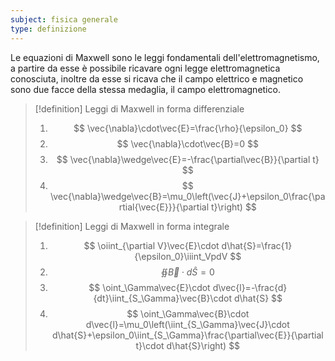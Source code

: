 ```yaml
---
subject: fisica generale
type: definizione
---
```

Le equazioni di Maxwell sono le leggi fondamentali dell'elettromagnetismo, a partire da esse è possibile ricavare ogni legge elettromagnetica conosciuta, inoltre da esse si ricava che il campo elettrico e magnetico sono due facce della stessa medaglia, il campo elettromagnetico.
> [!definition] Leggi di Maxwell in forma differenziale
> 1. $$
> \vec{\nabla}\cdot\vec{E}=\frac{\rho}{\epsilon_0}
> $$
> 2. $$
> \vec{\nabla}\cdot\vec{B}=0
> $$
> 3. $$
> \vec{\nabla}\wedge\vec{E}=-\frac{\partial\vec{B}}{\partial t}
> $$
> 4. $$
> \vec{\nabla}\wedge\vec{B}=\mu_0\left(\vec{J}+\epsilon_0\frac{\partial{\vec{E}}}{\partial t}\right)
> $$

> [!definition] Leggi di Maxwell in forma integrale
> 1. $$
> \oiint_{\partial V}\vec{E}\cdot d\hat{S}=\frac{1}{\epsilon_0}\iiint_VpdV
> $$
> 2. $$
> \oiint\vec{B}\cdot d\hat{S}=0
> $$
> 3. $$
> \oint_\Gamma\vec{E}\cdot d\vec{l}=-\frac{d}{dt}\iint_{S_\Gamma}\vec{B}\cdot d\hat{S}
> $$
>  4. $$
> \oint_\Gamma\vec{B}\cdot d\vec{l}=\mu_0\left(\iint_{S_\Gamma}\vec{J}\cdot d\hat{S}+\epsilon_0\iint_{S_\Gamma}\frac{\partial\vec{E}}{\partial t}\cdot d\hat{S}\right)
> $$
